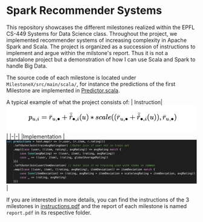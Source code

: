 # Spark Recommender Systems

This repository showcases the different milestones realized within the EPFL CS-449 Systems for Data Science class. Throughout the project, we implemented recommender systems of increasing complexity in Apache Spark and Scala. The project is organized as a succession of instructions to implement and argue within the milstone's report. Thus it is not a standalone project but a demonstration of how I can use Scala and Spark to handle Big Data.

The source code of each milestone is located under `MilestoneX/src/main/scala/`, for instance the predictions of the first Milestone are implemented in [Predictor.scala](./Milestone1/src/main/scala/predict/Predictor.scala).

A typical example of what the project consists of:
| Instruction|  ![](./img/formula.png)|
|-|-|
|Implementation |![](./img/code.png) |


If you are interested in more details, you can find the instructions of the 3 milestones in [instructions.pdf](./instructions.pdf) and the report of each milestone is named `report.pdf` in its respective folder.

